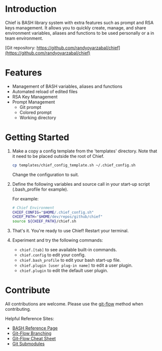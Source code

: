 # Introduction 
Chief is BASH library system with extra features such as prompt and RSA keys management.  It allows you to quickly create, manage, and share environment variables, aliases and functions to be used personally or a in team environment.

[Git repository: https://github.com/randyoyarzabal/chief](https://github.com/randyoyarzabal/chief)

# Features
- Management of BASH variables, aliases and functions
- Automated reload of edited files
- RSA Key Management
- Prompt Management
    - Git prompt
    - Colored prompt
    - Working directory

# Getting Started
1. Make a copy a config template from the 'templates' directory. Note that it need to be placed outside the root of Chief.

    ```bash
    cp templates/chief_config_template.sh ~/.chief_config.sh
    ```
   Change the configuration to suit.

2. Define the following variables and source call in your start-up script (.bash_profile for example).

    For example:
    
    ```bash
    # Chief Environment
    CHIEF_CONFIG="$HOME/.chief_config.sh"                                                                                                          
    CHIEF_PATH="$HOME/dev/repos/github/chief"
    source ${CHIEF_PATH}/chief.sh
    ```
3. That's it. You're ready to use Chief! Restart your terminal.

4. Experiment and try the following commands:
    - `chief.[tab]` to see available built-in commands.
    - `chief.config` to edit your config.
    - `chief.bash_profile` to edit your bash start-up file.
    - `chief.plugin [user plug-in name]` to edit a user plugin. 
    - `chief.plugin` to edit the default user plugin.

# Contribute
All contributions are welcome. Please use the [git-flow](https://www.atlassian.com/git/tutorials/comparing-workflows/gitflow-workflow) method when contributing.

Helpful Reference Sites:
- [BASH Reference Page](https://www.gnu.org/software/bash/manual/bash.html)
- [Git-Flow Branching](https://nvie.com/posts/a-successful-git-branching-model/)
- [Git-Flow Cheat Sheet](https://danielkummer.github.io/git-flow-cheatsheet/)
- [Git Submodules](https://git-scm.com/book/en/v2/Git-Tools-Submodules)
